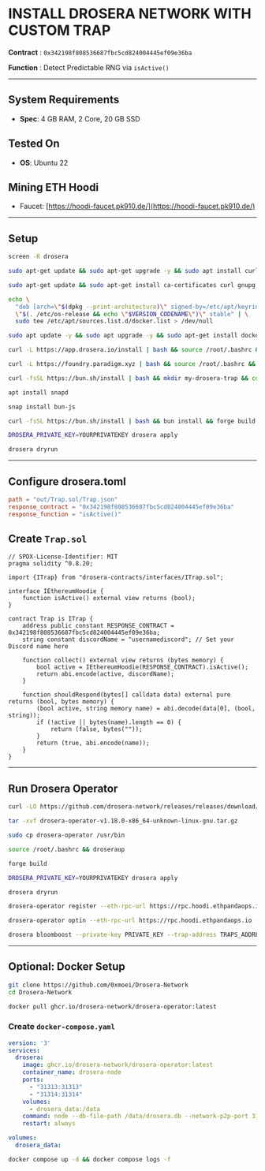# INSTALL DROSERA NETWORK WITH CUSTOM TRAP

**Contract** : `0x342198f808536687fbc5cd824004445ef09e36ba`

**Function** : Detect Predictable RNG via `isActive()`

---

## System Requirements

- **Spec**: 4 GB RAM, 2 Core, 20 GB SSD

## Tested On

- **OS**: Ubuntu 22

## Mining ETH Hoodi

- Faucet: [https://hoodi-faucet.pk910.de/](https://hoodi-faucet.pk910.de/)

---

## Setup

```bash
screen -R drosera
```

```bash
sudo apt-get update && sudo apt-get upgrade -y && sudo apt install curl ufw iptables build-essential git wget lz4 jq make gcc nano automake autoconf tmux htop nvme-cli libgbm1 pkg-config libssl-dev libleveldb-dev tar clang bsdmainutils ncdu unzip libleveldb-dev -y && sudo apt update -y && sudo apt upgrade -y && for pkg in docker.io docker-doc docker-compose podman-docker containerd runc; do sudo apt-get remove $pkg; done
```

```bash
sudo apt-get update && sudo apt-get install ca-certificates curl gnupg && sudo install -m 0755 -d /etc/apt/keyrings && curl -fsSL https://download.docker.com/linux/ubuntu/gpg | sudo gpg --dearmor -o /etc/apt/keyrings/docker.gpg && sudo chmod a+r /etc/apt/keyrings/docker.gpg
```

```bash
echo \
  "deb [arch=\"$(dpkg --print-architecture)\" signed-by=/etc/apt/keyrings/docker.gpg] https://download.docker.com/linux/ubuntu \
  \"$(. /etc/os-release && echo \"$VERSION_CODENAME\")\" stable" | \
  sudo tee /etc/apt/sources.list.d/docker.list > /dev/null
```

```bash
sudo apt update -y && sudo apt upgrade -y && sudo apt-get install docker-ce docker-ce-cli containerd.io docker-buildx-plugin docker-compose-plugin && sudo docker run hello-world
```

```bash
curl -L https://app.drosera.io/install | bash && source /root/.bashrc && droseraup
```

```bash
curl -L https://foundry.paradigm.xyz | bash && source /root/.bashrc && foundryup
```

```bash
curl -fsSL https://bun.sh/install | bash && mkdir my-drosera-trap && cd my-drosera-trap && forge init -t drosera-network/trap-foundry-template
```

```bash
apt install snapd
```

```bash
snap install bun-js
```

```bash
curl -fsSL https://bun.sh/install | bash && bun install && forge build
```

```bash
DROSERA_PRIVATE_KEY=YOURPRIVATEKEY drosera apply
```

```bash
drosera dryrun
```

---

## Configure drosera.toml

```toml
path = "out/Trap.sol/Trap.json"
response_contract = "0x342198f808536687fbc5cd824004445ef09e36ba"
response_function = "isActive()"
```

## Create `Trap.sol`

```solidity
// SPDX-License-Identifier: MIT
pragma solidity ^0.8.20;

import {ITrap} from "drosera-contracts/interfaces/ITrap.sol";

interface IEthereumHoodie {
    function isActive() external view returns (bool);
}

contract Trap is ITrap {
    address public constant RESPONSE_CONTRACT = 0x342198f808536687fbc5cd824004445ef09e36ba;
    string constant discordName = "usernamediscord"; // Set your Discord name here

    function collect() external view returns (bytes memory) {
        bool active = IEthereumHoodie(RESPONSE_CONTRACT).isActive();
        return abi.encode(active, discordName);
    }

    function shouldRespond(bytes[] calldata data) external pure returns (bool, bytes memory) {
        (bool active, string memory name) = abi.decode(data[0], (bool, string));
        if (!active || bytes(name).length == 0) {
            return (false, bytes(""));
        }
        return (true, abi.encode(name));
    }
}
```

---

## Run Drosera Operator

```bash
curl -LO https://github.com/drosera-network/releases/releases/download/v1.18.0/drosera-operator-v1.18.0-x86_64-unknown-linux-gnu.tar.gz
```

```bash
tar -xvf drosera-operator-v1.18.0-x86_64-unknown-linux-gnu.tar.gz
```

```bash
sudo cp drosera-operator /usr/bin
```

```bash
source /root/.bashrc && droseraup
```

```bash
forge build
```

```bash
DROSERA_PRIVATE_KEY=YOURPRIVATEKEY drosera apply
```

```bash
drosera dryrun
```

```bash
drosera-operator register --eth-rpc-url https://rpc.hoodi.ethpandaops.io --eth-private-key PRIVATE_KEY --drosera-address 0x91cB447BaFc6e0EA0F4Fe056F5a9b1F14bb06e5D
```

```bash
drosera-operator optin --eth-rpc-url https://rpc.hoodi.ethpandaops.io --eth-private-key PRIVATE_KEY --trap-config-address TRAPS_ADDRESS
```

```bash
drosera bloomboost --private-key PRIVATE_KEY --trap-address TRAPS_ADDRESS --eth-amount 3
```

---

## Optional: Docker Setup

```bash
git clone https://github.com/0xmoei/Drosera-Network
cd Drosera-Network
```

```bash
docker pull ghcr.io/drosera-network/drosera-operator:latest
```

### Create `docker-compose.yaml`

```yaml
version: '3'
services:
  drosera:
    image: ghcr.io/drosera-network/drosera-operator:latest
    container_name: drosera-node
    ports:
      - "31313:31313"
      - "31314:31314"
    volumes:
      - drosera_data:/data
    command: node --db-file-path /data/drosera.db --network-p2p-port 31313 --server-port 31314 --eth-rpc-url https://rpc.hoodi.ethpandaops.io --eth-backup-rpc-url https://ethereum-hoodi-rpc.publicnode.com/ --drosera-address 0x91cB447BaFc6e0EA0F4Fe056F5a9b1F14bb06e5D --eth-private-key ${ETH_PRIVATE_KEY} --listen-address 0.0.0.0 --network-external-p2p-address ${VPS_IP} --disable-dnr-confirmation true
    restart: always

volumes:
  drosera_data:
```

```bash
docker compose up -d && docker compose logs -f
```

